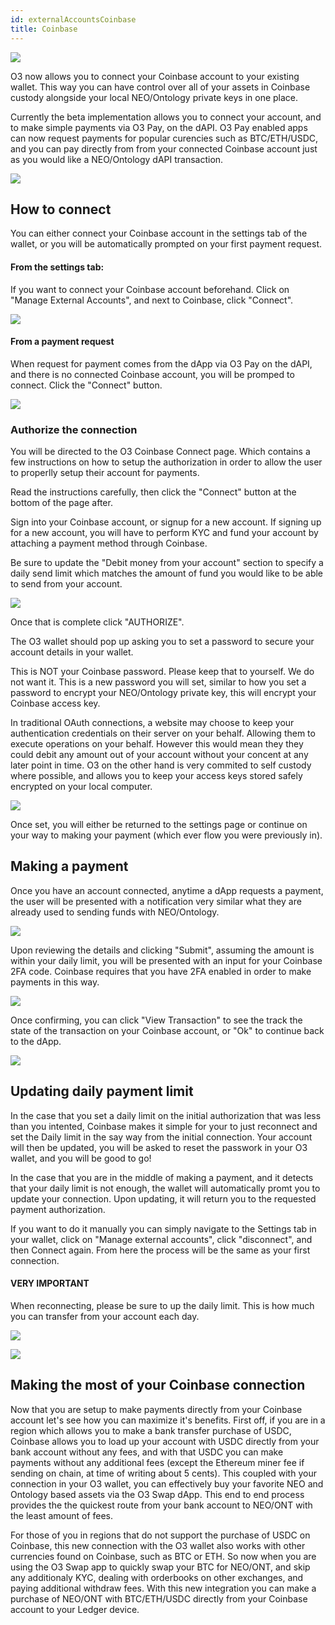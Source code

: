 ```yaml
---
id: externalAccountsCoinbase
title: Coinbase
---
```


![](/img/coinbase/connect.png)

O3 now allows you to connect your Coinbase account to your existing wallet. This way you can have control over all of your assets in Coinbase custody alongside your local NEO/Ontology private keys in one place.

Currently the beta implementation allows you to connect your account, and to make simple payments via O3 Pay, on the dAPI. O3 Pay enabled apps can now request payments for popular curencies such as BTC/ETH/USDC, and you can pay directly from from your connected Coinbase account just as you would like a NEO/Ontology dAPI transaction.

![](/img/coinbase/dappPaymentRequest.png)

## How to connect

You can either connect your Coinbase account in the settings tab of the wallet, or you will be automatically prompted on your first payment request.

#### From the settings tab:
If you want to connect your Coinbase account beforehand. Click on "Manage External Accounts", and next to Coinbase, click "Connect".

![](/img/coinbase/settingsPage.png)

#### From a payment request
When request for payment comes from the dApp via O3 Pay on the dAPI, and there is no connected Coinbase account, you will be promped to connect. Click the "Connect" button.

![](/img/coinbase/connectOnRequest.png)

### Authorize the connection
You will be directed to the O3 Coinbase Connect page. Which contains a few instructions on how to setup the authorization in order to allow the user to properlly setup their account for payments.

Read the instructions carefully, then click the "Connect" button at the bottom of the page after.

Sign into your Coinbase account, or signup for a new account. If signing up for a new account, you will have to perform KYC and fund your account by attaching a payment method through Coinbase.

Be sure to update the "Debit money from your account" section to specify a daily send limit which matches the amount of fund you would like to be able to send from your account.

![](/img/coinbase/limitUpdate.png)

Once that is complete click "AUTHORIZE".

The O3 wallet should pop up asking you to set a password to secure your account details in your wallet.

This is NOT your Coinbase password. Please keep that to yourself. We do not want it. This is a new password you will set, similar to how you set a password to encrypt your NEO/Ontology private key, this will encrypt your Coinbase access key.

In traditional OAuth connections, a website may choose to keep your authentication credentials on their server on your behalf. Allowing them to execute operations on your behalf. However this would mean they they could debit any amount out of your account without your concent at any later point in time. O3 on the other hand is very commited to self custody where possible, and allows you to keep your access keys stored safely encrypted on your local computer.

![](/img/coinbase/coinbasePass.png)

Once set, you will either be returned to the settings page or continue on your way to making your payment (which ever flow you were previously in).

## Making a payment
Once you have an account connected, anytime a dApp requests a payment, the user will be presented with a notification very similar what they are already used to sending funds with NEO/Ontology.

![](/img/coinbase/paymentConfirm.png)

Upon reviewing the details and clicking "Submit", assuming the amount is within your daily limit, you will be presented with an input for your Coinbase 2FA code. Coinbase requires that you have 2FA enabled in order to make payments in this way.

![](/img/coinbase/payment2fa.png)

Once confirming, you can click "View Transaction" to see the track the state of the transaction on your Coinbase account, or "Ok" to continue back to the dApp.

![](/img/coinbase/paymentConfirmSent.png)

## Updating daily payment limit

In the case that you set a daily limit on the initial authorization that was less than you intented, Coinbase makes it simple for your to just reconnect and set the Daily limit in the say way from the initial connection. Your account will then be updated, you will be asked to reset the passwork in your O3 wallet, and you will be good to go!

In the case that you are in the middle of making a payment, and it detects that your daily limit is not enough, the wallet will automatically promt you to update your connection. Upon updating, it will return you to the requested payment authorization.

If you want to do it manually you can simply navigate to the Settings tab in your wallet, click on "Manage external accounts", click "disconnect", and then Connect again. From here the process will be the same as your first connection.

#### VERY IMPORTANT
When reconnecting, please be sure to up the daily limit. This is how much you can transfer from your account each day.

![](/img/coinbase/screenshotCoinbaseAuth.png)

![](/img/coinbase/screenshotSpendingLimit.png)

## Making the most of your Coinbase connection

Now that you are setup to make payments directly from your Coinbase account let's see how you can maximize it's benefits. First off, if you are in a region which allows you to make a bank transfer purchase of USDC, Coinbase allows you to load up your account with USDC directly from your bank account without any fees, and with that USDC you can make payments without any additional fees (except the Ethereum miner fee if sending on chain, at time of writing about 5 cents). This coupled with your connection in your O3 wallet, you can effectively buy your favorite NEO and Ontology based assets via the O3 Swap dApp. This end to end process provides the the quickest route from your bank account to NEO/ONT with the least amount of fees.

For those of you in regions that do not support the purchase of USDC on Coinbase, this new connection with the O3 wallet also works with other currencies found on Coinbase, such as BTC or ETH. So now when you are using the O3 Swap app to quickly swap your BTC for NEO/ONT, and skip any additionaly KYC, dealing with orderbooks on other exchanges, and paying additional withdraw fees. With this new integration you can make a purchase of NEO/ONT with BTC/ETH/USDC directly from your Coinbase account to your Ledger device.
